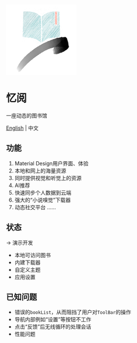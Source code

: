 ![EnBook](https://github.com/EngLearnsh/EnBook/blob/master/app/src/main/res/mipmap-xxxhdpi/logo.png)
# 忆阅
一座动态的图书馆

[English](https://github.com/EngLearnsh/EnBook/blob/master/README.md) | 中文

## 功能
1. Material Design用户界面、体验
2. 本地和网上的海量资源
3. 同时提供视觉和听觉上的资源
4. AI推荐
5. 快速同步个人数据到云端
6. 强大的“小说嗅觉”下载器
7. 动态社交平台
……

## 状态
-> 演示开发
  - 本地可访问图书
  - 内建下载器
  - 自定义主题
  - 应用设置

## 已知问题
- 错误的`bookList`，从而阻挡了用户对`ToolBar`的操作
- 导航内部例如“设置”等按钮不工作
- 点击“反馈”后无线循环的处理会话
- 性能问题
